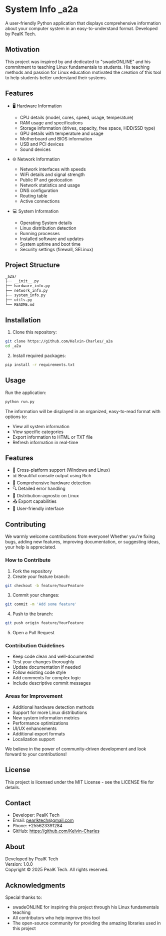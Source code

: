 # System Info _a2a

A user-friendly Python application that displays comprehensive information about your computer system in an easy-to-understand format. Developed by PealK Tech.

## Motivation

This project was inspired by and dedicated to "swadeONLINE" and his commitment to teaching Linux fundamentals to students. His teaching methods and passion for Linux education motivated the creation of this tool to help students better understand their systems.

## Features

- 🖥️ Hardware Information
  - CPU details (model, cores, speed, usage, temperature)
  - RAM usage and specifications
  - Storage information (drives, capacity, free space, HDD/SSD type)
  - GPU details with temperature and usage
  - Motherboard and BIOS information
  - USB and PCI devices
  - Sound devices

- 🌐 Network Information
  - Network interfaces with speeds
  - WiFi details and signal strength
  - Public IP and geolocation
  - Network statistics and usage
  - DNS configuration
  - Routing table
  - Active connections

- 💻 System Information
  - Operating System details
  - Linux distribution detection
  - Running processes
  - Installed software and updates
  - System uptime and boot time
  - Security settings (firewall, SELinux)

## Project Structure

```bash
_a2a/
├── __init__.py
├── hardware_info.py
├── network_info.py
├── system_info.py
├── utils.py
└── README.md
```

## Installation

1. Clone this repository:
```bash
git clone https://github.com/Kelvin-Charles/_a2a
cd _a2a
```

2. Install required packages:
```bash
pip install -r requirements.txt
```

## Usage

Run the application:
```bash
python run.py
```

The information will be displayed in an organized, easy-to-read format with options to:
- View all system information
- View specific categories
- Export information to HTML or TXT file
- Refresh information in real-time

## Features

- 🚀 Cross-platform support (Windows and Linux)
- 📊 Beautiful console output using Rich
- 💾 Comprehensive hardware detection
- 🔍 Detailed error handling
- 🐧 Distribution-agnostic on Linux
- 📤 Export capabilities
- 🎨 User-friendly interface

## Contributing

We warmly welcome contributions from everyone! Whether you're fixing bugs, adding new features, improving documentation, or suggesting ideas, your help is appreciated.

### How to Contribute

1. Fork the repository
2. Create your feature branch:
```bash
git checkout -b feature/YourFeature
```

3. Commit your changes:
```bash
git commit -m 'Add some feature'
```

4. Push to the branch:
```bash
git push origin feature/YourFeature
```

5. Open a Pull Request

### Contribution Guidelines

- Keep code clean and well-documented
- Test your changes thoroughly
- Update documentation if needed
- Follow existing code style
- Add comments for complex logic
- Include descriptive commit messages

### Areas for Improvement

- Additional hardware detection methods
- Support for more Linux distributions
- New system information metrics
- Performance optimizations
- UI/UX enhancements
- Additional export formats
- Localization support

We believe in the power of community-driven development and look forward to your contributions!

## License

This project is licensed under the MIT License - see the LICENSE file for details.

## Contact

- Developer: PealK Tech
- Email: pearlktech@gmail.com
- Phone: +255623391284
- GitHub: https://github.com/Kelvin-Charles

## About

Developed by PealK Tech  
Version: 1.0.0  
Copyright © 2025 PealK Tech. All rights reserved.

## Acknowledgments

Special thanks to:
- swadeONLINE for inspiring this project through his Linux fundamentals teaching
- All contributors who help improve this tool
- The open-source community for providing the amazing libraries used in this project

